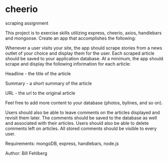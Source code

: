 # cheerio
scraping assignment

This project is to exercise skills utilizing express, cheerio, axios, handlebars and mongoose. 
Create an app that accomplishes the following:


Whenever a user visits your site, the app should scrape stories from a news outlet of your choice and display them for the user. Each scraped article should be saved to your application database. At a minimum, the app should scrape and display the following information for each article:


Headline - the title of the article


Summary - a short summary of the article


URL - the url to the original article


Feel free to add more content to your database (photos, bylines, and so on).




Users should also be able to leave comments on the articles displayed and revisit them later. The comments should be saved to the database as well and associated with their articles. Users should also be able to delete comments left on articles. All stored comments should be visible to every user.




Requirements:
mongoDB, express, handlebars, node.js

Author: Bill Fehlberg